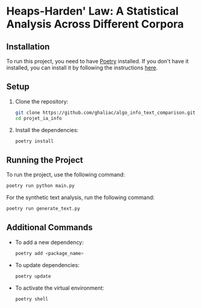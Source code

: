 # Heaps-Harden' Law: A Statistical Analysis Across Different Corpora

## Installation

To run this project, you need to have [Poetry](https://python-poetry.org/) installed. If you don't have it installed, you can install it by following the instructions [here](https://python-poetry.org/docs/#installation).

## Setup

1. Clone the repository:
    ```sh
    git clone https://github.com/ghaliac/algo_info_text_comparison.git
    cd projet_ia_info
    ```

2. Install the dependencies:
    ```sh
    poetry install
    ```

## Running the Project

To run the project, use the following command:
```sh
poetry run python main.py
```
For the synthetic text analysis, run the following command:
```sh
poetry run generate_text.py
```

## Additional Commands

- To add a new dependency:
    ```sh
    poetry add <package_name>
    ```

- To update dependencies:
    ```sh
    poetry update
    ```

- To activate the virtual environment:
    ```sh
    poetry shell
    ```
